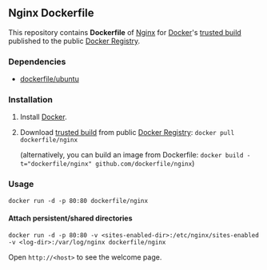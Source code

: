 ## Nginx Dockerfile


This repository contains **Dockerfile** of [Nginx](http://nginx.org/) for [Docker](https://www.docker.io/)'s [trusted build](https://index.docker.io/u/dockerfile/nginx/) published to the public [Docker Registry](https://index.docker.io/).


### Dependencies

* [dockerfile/ubuntu](http://dockerfile.github.io/#/ubuntu)


### Installation

1. Install [Docker](https://www.docker.io/).

2. Download [trusted build](https://index.docker.io/u/dockerfile/nginx/) from public [Docker Registry](https://index.docker.io/): `docker pull dockerfile/nginx`

   (alternatively, you can build an image from Dockerfile: `docker build -t="dockerfile/nginx" github.com/dockerfile/nginx`)


### Usage

    docker run -d -p 80:80 dockerfile/nginx

#### Attach persistent/shared directories

    docker run -d -p 80:80 -v <sites-enabled-dir>:/etc/nginx/sites-enabled -v <log-dir>:/var/log/nginx dockerfile/nginx

Open `http://<host>` to see the welcome page.
